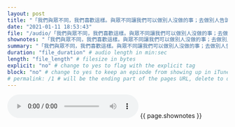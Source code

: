```yaml
---
layout: post
title: "「我們與眾不同，我們喜歡這樣。與眾不同讓我們可以做別人沒做的事；去做別人告訴我們是不可能的事。」員工手冊的開頭如此寫道。" # quotes allow forbidden characters like the colon
date: "2021-01-11 18:53:43"
file: "/audio/「我們與眾不同，我們喜歡這樣。與眾不同讓我們可以做別人沒做的事；去做別人告訴我們是不可能的事。」員工手冊的開頭如此寫道。.mp3"
shownotes: "「我們與眾不同，我們喜歡這樣。與眾不同讓我們可以做別人沒做的事；去做別人告訴我們是不可能的事。」員工手冊的開頭如此寫道。"
summary: "「我們與眾不同，我們喜歡這樣。與眾不同讓我們可以做別人沒做的事；去做別人告訴我們是不可能的事。」員工手冊的開頭如此寫道。"
duration: "file_duration" # audio length in min:sec
length: "file_length" # filesize in bytes
explicit: "no" # change to yes to flag with the explicit tag
block: "no" # change to yes to keep an episode from showing up in iTunes
# permalink: /1 # will be the ending part of the pages URL, delete to default to the title
---
```


<audio controls>
<source src="{{site.url}}{{site.baseurl}}{{ page.file }}" type="audio/x-mp3">
Your browser does not support the audio element.
</audio>
{{ page.shownotes }}
